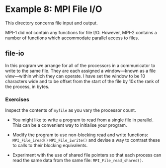 Example 8: MPI File I/O
=======================

This directory concerns file input and output.

MPI-1 did not contain any functions for file I/O.  However,
MPI-2 contains a number of functions which accommodate
parallel access to files.

file-io
-------

In this program we arrange for all of the processors in a
communicator to write to the same file.  They are each
assigned a window—known as a file _view_—within which
they can operate.  I have set the window to be 10 characters
wide and to be offset from the start of the file by 10x the
rank of the process, in bytes.

### Exercises

Inspect the contents of `myfile` as you vary the processor
count.

- You might like to write a program to read from a single file
  in parallel.  This can be a convenient way to initialise your
  program.

- Modify the program to use non-blocking read and write functions:
  `MPI_File_iread()`
  `MPI_File_iwrite()`
  and devise a way to contrast these to calls to their blocking equivalents.

- Experiment with the use of shared file pointers so that each process can
  read the same data from the same file:
  `MPI_File_read_shared()`.
